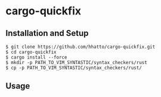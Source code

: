 # cargo-quickfix

## Installation and Setup

```
$ git clone https://github.com/hhatto/cargo-quickfix.git
$ cd cargo-quickfix
$ cargo install --force
$ mkdir -p PATH_TO_VIM_SYNTASTIC/syntax_checkers/rust
$ cp -p PATH_TO_VIM_SYNTASTIC/syntax_checkers/rust/
```

## Usage
